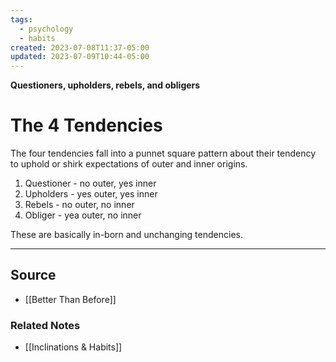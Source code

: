 ```yaml
---
tags:
  - psychology
  - habits
created: 2023-07-08T11:37-05:00
updated: 2023-07-09T10:44-05:00
---
```

**Questioners, upholders, rebels, and obligers**

# The 4 Tendencies

The four tendencies fall into a punnet square pattern about their tendency to uphold or shirk expectations of outer and inner origins. 

1. Questioner - no outer, yes inner
2. Upholders - yes outer, yes inner
3. Rebels - no outer, no inner
4. Obliger - yea outer, no inner

These are basically in-born and unchanging tendencies.

---

## Source
- [[Better Than Before]]

### Related Notes
- [[Inclinations & Habits]]
